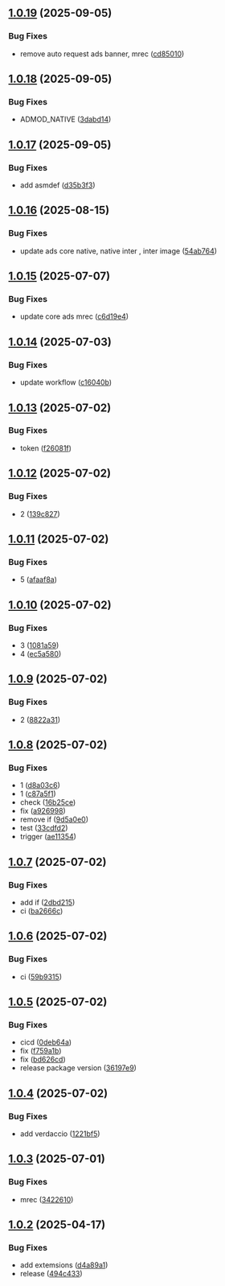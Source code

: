 ## [1.0.19](https://github.com/KhanhTQ-Organization/com.ktgame.ads.core/compare/v1.0.18...v1.0.19) (2025-09-05)


### Bug Fixes

* remove auto request ads banner, mrec ([cd85010](https://github.com/KhanhTQ-Organization/com.ktgame.ads.core/commit/cd850108bd0204edd78d6466150856f4eaadbadb))

## [1.0.18](https://github.com/KhanhTQ-Organization/com.ktgame.ads.core/compare/v1.0.17...v1.0.18) (2025-09-05)


### Bug Fixes

* ADMOD_NATIVE ([3dabd14](https://github.com/KhanhTQ-Organization/com.ktgame.ads.core/commit/3dabd1410485937a4af388928cd16bafb15dfcdb))

## [1.0.17](https://github.com/KhanhTQ-Organization/com.ktgame.ads.core/compare/v1.0.16...v1.0.17) (2025-09-05)


### Bug Fixes

* add asmdef ([d35b3f3](https://github.com/KhanhTQ-Organization/com.ktgame.ads.core/commit/d35b3f324dd57149c46d6a2b314695dff613e55d))

## [1.0.16](https://github.com/KhanhTQ-Organization/com.ktgame.ads.core/compare/v1.0.15...v1.0.16) (2025-08-15)


### Bug Fixes

* update ads core native, native inter , inter image ([54ab764](https://github.com/KhanhTQ-Organization/com.ktgame.ads.core/commit/54ab764dd27745bba03b9a000f8c8da0271429e9))

## [1.0.15](https://github.com/KhanhTQ-Organization/com.ktgame.ads.core/compare/v1.0.14...v1.0.15) (2025-07-07)


### Bug Fixes

* update core ads mrec ([c6d19e4](https://github.com/KhanhTQ-Organization/com.ktgame.ads.core/commit/c6d19e4e2a639e2af36e630e0f76492dd3c1074a))

## [1.0.14](https://github.com/KhanhTQ-hub/com.ktgame.ads.core/compare/v1.0.13...v1.0.14) (2025-07-03)


### Bug Fixes

* update workflow ([c16040b](https://github.com/KhanhTQ-hub/com.ktgame.ads.core/commit/c16040bb378eb50f7459d27715112040a11b7cab))

## [1.0.13](https://github.com/KhanhTQ-hub/com.ktgame.ads.core/compare/v1.0.12...v1.0.13) (2025-07-02)


### Bug Fixes

* token ([f26081f](https://github.com/KhanhTQ-hub/com.ktgame.ads.core/commit/f26081fcdd9ad42e60ea222c8784e2089f5ada2c))

## [1.0.12](https://github.com/KhanhTQ-hub/com.ktgame.ads.core/compare/v1.0.11...v1.0.12) (2025-07-02)


### Bug Fixes

* 2 ([139c827](https://github.com/KhanhTQ-hub/com.ktgame.ads.core/commit/139c827ee241a1d21ddc77ccc4ef5ef5505ed69b))

## [1.0.11](https://github.com/KhanhTQ-hub/com.ktgame.ads.core/compare/v1.0.10...v1.0.11) (2025-07-02)


### Bug Fixes

* 5 ([afaaf8a](https://github.com/KhanhTQ-hub/com.ktgame.ads.core/commit/afaaf8a77650cfc25e336134277ed6e0647a0745))

## [1.0.10](https://github.com/KhanhTQ-hub/com.ktgame.ads.core/compare/v1.0.9...v1.0.10) (2025-07-02)


### Bug Fixes

* 3 ([1081a59](https://github.com/KhanhTQ-hub/com.ktgame.ads.core/commit/1081a5975fe197ca2e484180b505b79757225112))
* 4 ([ec5a580](https://github.com/KhanhTQ-hub/com.ktgame.ads.core/commit/ec5a5805029c1df081e7e952844aeaef34e68b7b))

## [1.0.9](https://github.com/KhanhTQ-hub/com.ktgame.ads.core/compare/v1.0.8...v1.0.9) (2025-07-02)


### Bug Fixes

* 2 ([8822a31](https://github.com/KhanhTQ-hub/com.ktgame.ads.core/commit/8822a31a2f939fef37cfc2b6c2439c0a9958cf49))

## [1.0.8](https://github.com/KhanhTQ-hub/com.ktgame.ads.core/compare/v1.0.7...v1.0.8) (2025-07-02)


### Bug Fixes

* 1 ([d8a03c6](https://github.com/KhanhTQ-hub/com.ktgame.ads.core/commit/d8a03c6becd2f61c9e02cfd4307b640923ab2b0b))
* 1 ([c87a5f1](https://github.com/KhanhTQ-hub/com.ktgame.ads.core/commit/c87a5f1fda884588e16e56c78e25d3214f758bba))
* check ([16b25ce](https://github.com/KhanhTQ-hub/com.ktgame.ads.core/commit/16b25cea8883e1f89646b16eae3f4593ac263d57))
* fix ([a926998](https://github.com/KhanhTQ-hub/com.ktgame.ads.core/commit/a926998893915dea51ecb641414029c54ff23b5b))
* remove if ([9d5a0e0](https://github.com/KhanhTQ-hub/com.ktgame.ads.core/commit/9d5a0e06d351328fe856e82bd8fe9bcb5a3784d5))
* test ([33cdfd2](https://github.com/KhanhTQ-hub/com.ktgame.ads.core/commit/33cdfd27a654048163e531c9c99ae78738e60833))
* trigger ([ae11354](https://github.com/KhanhTQ-hub/com.ktgame.ads.core/commit/ae11354754a0e60c8b21f0aaa5891758d3b3860c))

## [1.0.7](https://github.com/KhanhTQ-hub/com.ktgame.ads.core/compare/v1.0.6...v1.0.7) (2025-07-02)


### Bug Fixes

* add if ([2dbd215](https://github.com/KhanhTQ-hub/com.ktgame.ads.core/commit/2dbd215e2214b6235a041295123c456f03dd58ad))
* ci ([ba2666c](https://github.com/KhanhTQ-hub/com.ktgame.ads.core/commit/ba2666c53f6a1cae4052b0843bd56a520548a5db))

## [1.0.6](https://github.com/KhanhTQ-hub/com.ktgame.ads.core/compare/v1.0.5...v1.0.6) (2025-07-02)


### Bug Fixes

* ci ([59b9315](https://github.com/KhanhTQ-hub/com.ktgame.ads.core/commit/59b93152d048e80c349a31c64612a191c6ff1803))

## [1.0.5](https://github.com/KhanhTQ-hub/com.ktgame.ads.core/compare/v1.0.4...v1.0.5) (2025-07-02)


### Bug Fixes

* cicd ([0deb64a](https://github.com/KhanhTQ-hub/com.ktgame.ads.core/commit/0deb64afcd75e897aed977b98f382702e4112020))
* fix ([f759a1b](https://github.com/KhanhTQ-hub/com.ktgame.ads.core/commit/f759a1bfcc35e8c85b83bdd8c96222d78625ef53))
* fix ([bd626cd](https://github.com/KhanhTQ-hub/com.ktgame.ads.core/commit/bd626cdc4d65a14a418a5bbd2720e247f3075428))
* release package version ([36197e9](https://github.com/KhanhTQ-hub/com.ktgame.ads.core/commit/36197e922a92c5504625f21cf0cd698437e6e84c))

## [1.0.4](https://github.com/KhanhTQ-hub/com.ktgame.ads.core/compare/v1.0.3...v1.0.4) (2025-07-02)


### Bug Fixes

* add verdaccio ([1221bf5](https://github.com/KhanhTQ-hub/com.ktgame.ads.core/commit/1221bf55bf035c4afe521bb6acaa8d29b03b77fb))

## [1.0.3](https://github.com/KhanhTQ-hub/com.ktgame.ads.core/compare/v1.0.2...v1.0.3) (2025-07-01)


### Bug Fixes

* mrec ([3422610](https://github.com/KhanhTQ-hub/com.ktgame.ads.core/commit/342261085ce2afead0132f6c2a8b8af3e9e5847f))

## [1.0.2](https://github.com/KhanhTQ-hub/com.ktgame.ads.core/compare/v1.0.1...v1.0.2) (2025-04-17)


### Bug Fixes

* add extemsions ([d4a89a1](https://github.com/KhanhTQ-hub/com.ktgame.ads.core/commit/d4a89a1e1aee6768ae4a4d451400da35fe7a491b))
* release ([494c433](https://github.com/KhanhTQ-hub/com.ktgame.ads.core/commit/494c43348cf0e9bb099bb9d8b0691c9718e840b5))
